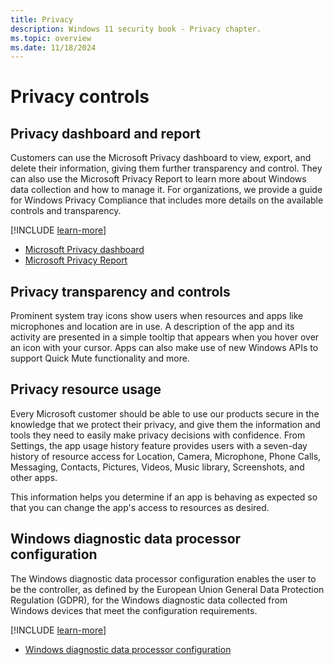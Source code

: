```yaml
---
title: Privacy
description: Windows 11 security book - Privacy chapter.
ms.topic: overview
ms.date: 11/18/2024
---
```


# Privacy controls

## Privacy dashboard and report

Customers can use the Microsoft Privacy dashboard to view, export, and delete their information, giving them further transparency and control. They can also use the Microsoft Privacy Report to learn more about Windows data collection and how to manage it. For organizations, we provide a guide for Windows Privacy Compliance that includes more details on the available controls and transparency.

[!INCLUDE [learn-more](includes/learn-more.md)]

- [Microsoft Privacy dashboard](https://account.microsoft.com/privacy)
- [Microsoft Privacy Report](https://privacy.microsoft.com/privacy-report)

## Privacy transparency and controls

Prominent system tray icons show users when resources and apps like microphones and location are in use. A description of the app and its activity are presented in a simple tooltip that appears when you hover over an icon with your cursor. Apps can also make use of new Windows APIs to support Quick Mute functionality and more.

## Privacy resource usage

Every Microsoft customer should be able to use our products secure in the knowledge that we protect their privacy, and give them the information and tools they need to easily make privacy decisions with confidence. From Settings, the app usage history feature provides users with a seven-day history of resource access for Location, Camera, Microphone, Phone Calls, Messaging, Contacts, Pictures, Videos, Music library, Screenshots, and other apps.

This information helps you determine if an app is behaving as expected so that you can change the app's access to resources as desired.

## Windows diagnostic data processor configuration

The Windows diagnostic data processor configuration enables the user to be the controller, as defined by the European Union General Data Protection Regulation (GDPR), for the Windows diagnostic data collected from Windows devices that meet the configuration requirements.

[!INCLUDE [learn-more](includes/learn-more.md)]

- [Windows diagnostic data processor configuration](/windows/privacy/configure-windows-diagnostic-data-in-your-organization#enable-windows-diagnostic-data-processor-configuration)

